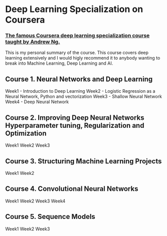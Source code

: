 # Deep Learning Specialization on Coursera
### [The famous Coursera deep learning specialization course taught by Andrew Ng.](https://www.coursera.org/specializations/deep-learning)

This is my personal summary of the course. This course covers deep learning extensively and I would higly recommend it to anybody wanting to break into Machine Learning, Deep Learning and AI.

 ## Course 1. Neural Networks and Deep Learning
 
Week1 - Introduction to Deep Learning
Week2 - Logistic Regression as a Neural Network, Python and vectorization
Week3 - Shallow Neural Network
Week4 - Deep Neural Network

## Course 2. Improving Deep Neural Networks Hyperparameter tuning, Regularization and Optimization

Week1 
Week2 
Week3 


## Course 3. Structuring Machine Learning Projects

Week1 
Week2
         
         
 ## Course 4. Convolutional Neural Networks
 
 Week1 
 Week2 
 Week3 
 Week4 
 
 
 ## Course 5. Sequence Models
 
 Week1 
 Week2 
 Week3 
 
